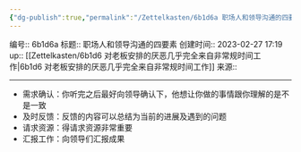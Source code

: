 ```yaml
---
{"dg-publish":true,"permalink":"/Zettelkasten/6b1d6a 职场人和领导沟通的四要素/","dgPassFrontmatter":true}
---
```


编号:: 6b1d6a
标题:: 职场人和领导沟通的四要素
创建时间:: 2023-02-27 17:19
up:: [[Zettelkasten/6b1d6 对老板安排的厌恶几乎完全来自非常规时间工作\|6b1d6 对老板安排的厌恶几乎完全来自非常规时间工作]]
来源:: 

---

- 需求确认：你听完之后最好向领导确认下，他想让你做的事情跟你理解的是不是一致
- 及时反馈：反馈的内容可以总结为当前的进展及遇到的问题
- 请求资源：得请求资源非常重要
- 汇报工作：向领导们汇报成果